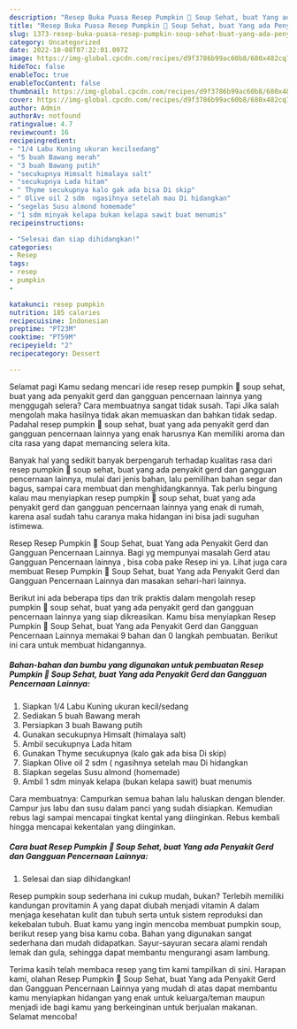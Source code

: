 ```yaml
---
description: "Resep Buka Puasa Resep Pumpkin 🎃 Soup Sehat, buat Yang ada Penyakit Gerd dan Gangguan Pencernaan LainnyaAnti Ribet"
title: "Resep Buka Puasa Resep Pumpkin 🎃 Soup Sehat, buat Yang ada Penyakit Gerd dan Gangguan Pencernaan LainnyaAnti Ribet"
slug: 1373-resep-buka-puasa-resep-pumpkin-soup-sehat-buat-yang-ada-penyakit-gerd-dan-gangguan-pencernaan-lainnyaanti-ribet
category: Uncategorized
date: 2022-10-08T07:22:01.097Z
image: https://img-global.cpcdn.com/recipes/d9f3786b99ac60b8/680x482cq70/resep-pumpkin-soup-sehat-buat-yang-ada-penyakit-gerd-dan-gangguan-pencernaan-lainnya-foto-resep-utama.jpg
hideToc: false
enableToc: true
enableTocContent: false
thumbnail: https://img-global.cpcdn.com/recipes/d9f3786b99ac60b8/680x482cq70/resep-pumpkin-soup-sehat-buat-yang-ada-penyakit-gerd-dan-gangguan-pencernaan-lainnya-foto-resep-utama.jpg
cover: https://img-global.cpcdn.com/recipes/d9f3786b99ac60b8/680x482cq70/resep-pumpkin-soup-sehat-buat-yang-ada-penyakit-gerd-dan-gangguan-pencernaan-lainnya-foto-resep-utama.jpg
author: Admin
authorAv: notfound
ratingvalue: 4.7
reviewcount: 16
recipeingredient:
- "1/4 Labu Kuning ukuran kecilsedang"
- "5 buah Bawang merah"
- "3 buah Bawang putih"
- "secukupnya Himsalt himalaya salt"
- "secukupnya Lada hitam"
- " Thyme secukupnya kalo gak ada bisa Di skip"
- " Olive oil 2 sdm  ngasihnya setelah mau Di hidangkan"
- "segelas Susu almond homemade"
- "1 sdm minyak kelapa bukan kelapa sawit buat menumis"
recipeinstructions:

- "Selesai dan siap dihidangkan!"
categories:
- Resep
tags:
- resep
- pumpkin
- 

katakunci: resep pumpkin  
nutrition: 185 calories
recipecuisine: Indonesian
preptime: "PT23M"
cooktime: "PT59M"
recipeyield: "2"
recipecategory: Dessert

---
```



Selamat pagi Kamu sedang mencari ide resep resep pumpkin 🎃 soup sehat, buat yang ada penyakit gerd dan gangguan pencernaan lainnya yang menggugah selera? Cara membuatnya sangat tidak susah. Tapi Jika salah mengolah maka hasilnya tidak akan memuaskan dan bahkan tidak sedap. Padahal resep pumpkin 🎃 soup sehat, buat yang ada penyakit gerd dan gangguan pencernaan lainnya yang enak harusnya Kan memiliki aroma dan cita rasa yang dapat memancing selera kita.


Banyak hal yang sedikit banyak berpengaruh terhadap kualitas rasa dari resep pumpkin 🎃 soup sehat, buat yang ada penyakit gerd dan gangguan pencernaan lainnya, mulai dari jenis bahan, lalu pemilihan bahan segar dan bagus, sampai cara membuat dan menghidangkannya. Tak perlu bingung kalau mau menyiapkan resep pumpkin 🎃 soup sehat, buat yang ada penyakit gerd dan gangguan pencernaan lainnya yang enak di rumah, karena asal sudah tahu caranya maka hidangan ini bisa jadi suguhan istimewa.

Resep Resep Pumpkin 🎃 Soup Sehat, buat Yang ada Penyakit Gerd dan Gangguan Pencernaan Lainnya. Bagi yg mempunyai masalah Gerd atau Gangguan Pencernaan lainnya , bisa coba pake Resep ini ya. Lihat juga cara membuat Resep Pumpkin 🎃 Soup Sehat, buat Yang ada Penyakit Gerd dan Gangguan Pencernaan Lainnya dan masakan sehari-hari lainnya.


Berikut ini ada beberapa tips dan trik praktis dalam mengolah resep pumpkin 🎃 soup sehat, buat yang ada penyakit gerd dan gangguan pencernaan lainnya yang siap dikreasikan. Kamu bisa menyiapkan Resep Pumpkin 🎃 Soup Sehat, buat Yang ada Penyakit Gerd dan Gangguan Pencernaan Lainnya memakai 9 bahan dan 0 langkah pembuatan. Berikut ini cara untuk membuat hidangannya.

<!--inarticleads1-->

##### Bahan-bahan dan bumbu yang digunakan untuk pembuatan Resep Pumpkin 🎃 Soup Sehat, buat Yang ada Penyakit Gerd dan Gangguan Pencernaan Lainnya:

1. Siapkan 1/4 Labu Kuning ukuran kecil/sedang
1. Sediakan 5 buah Bawang merah
1. Persiapkan 3 buah Bawang putih
1. Gunakan secukupnya Himsalt (himalaya salt)
1. Ambil secukupnya Lada hitam
1. Gunakan  Thyme secukupnya (kalo gak ada bisa Di skip)
1. Siapkan  Olive oil 2 sdm ( ngasihnya setelah mau Di hidangkan
1. Siapkan segelas Susu almond (homemade)
1. Ambil 1 sdm minyak kelapa (bukan kelapa sawit) buat menumis


Cara membuatnya: Campurkan semua bahan lalu haluskan dengan blender. Campur jus labu dan susu dalam panci yang sudah disiapkan. Kemudian rebus lagi sampai mencapai tingkat kental yang diinginkan. Rebus kembali hingga mencapai kekentalan yang diinginkan. 

<!--inarticleads2-->

##### Cara buat Resep Pumpkin 🎃 Soup Sehat, buat Yang ada Penyakit Gerd dan Gangguan Pencernaan Lainnya:


1. Selesai dan siap dihidangkan!

Resep pumpkin soup sederhana ini cukup mudah, bukan? Terlebih memiliki kandungan provitamin A yang dapat diubah menjadi vitamin A dalam menjaga kesehatan kulit dan tubuh serta untuk sistem reproduksi dan kekebalan tubuh. Buat kamu yang ingin mencoba membuat pumpkin soup, berikut resep yang bisa kamu coba. Bahan yang digunakan sangat sederhana dan mudah didapatkan. Sayur-sayuran secara alami rendah lemak dan gula, sehingga dapat membantu mengurangi asam lambung. 

Terima kasih telah membaca resep yang tim kami tampilkan di sini. Harapan kami, olahan Resep Pumpkin 🎃 Soup Sehat, buat Yang ada Penyakit Gerd dan Gangguan Pencernaan Lainnya yang mudah di atas dapat membantu kamu menyiapkan hidangan yang enak untuk keluarga/teman maupun menjadi ide bagi kamu yang berkeinginan untuk berjualan makanan. Selamat mencoba!
